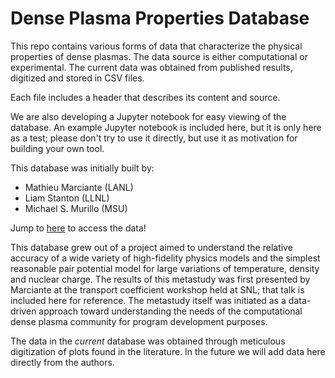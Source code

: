 # Dense Plasma Properties Database

This repo contains various forms of data that characterize the physical properties of dense plasmas. The data source is either computational or experimental. The current data was obtained from published results, digitized and stored in CSV files.

Each file includes a header that describes its content and source.

We are also developing a Jupyter notebook for easy viewing of the database. An example Jupyter notebook is included here, but it is only here as a test; please don't try to use it directly, but use it as motivation for building your own tool.


This database was initially built by:
* Mathieu Marciante (LANL)
* Liam Stanton (LLNL)
* Michael S. Murillo (MSU)

Jump to [here](database/) to access the data!

This database grew out of a project aimed to understand the relative accuracy of a wide variety of high-fidelity physics models and the simplest reasonable pair potential model for large variations of temperature, density and nuclear charge. The results of this metastudy was first presented by Marciante at the transport coefficient workshop held at SNL; that talk is included here for reference. The metastudy itself was initiated as a data-driven approach toward understanding the needs of the computational dense plasma community for program development purposes.

The data in the *current* database was obtained through meticulous digitization of plots found in the literature. In the future we will add data here directly from the authors. 
